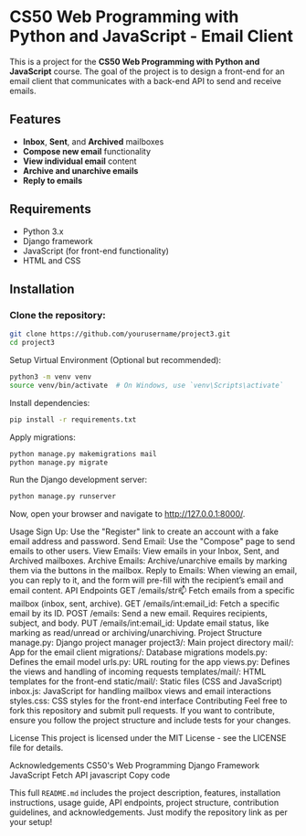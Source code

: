 # CS50 Web Programming with Python and JavaScript - Email Client

This is a project for the **CS50 Web Programming with Python and JavaScript** course. The goal of the project is to design a front-end for an email client that communicates with a back-end API to send and receive emails.

## Features

- **Inbox**, **Sent**, and **Archived** mailboxes
- **Compose new email** functionality
- **View individual email** content
- **Archive and unarchive emails**
- **Reply to emails**

## Requirements

- Python 3.x
- Django framework
- JavaScript (for front-end functionality)
- HTML and CSS

## Installation

### Clone the repository:

```bash
git clone https://github.com/yourusername/project3.git
cd project3
```
Setup Virtual Environment (Optional but recommended):
```bash
python3 -m venv venv
source venv/bin/activate  # On Windows, use `venv\Scripts\activate`
```
Install dependencies:
```bash
pip install -r requirements.txt
```
Apply migrations:
```bash
python manage.py makemigrations mail
python manage.py migrate
```
Run the Django development server:
```bash
python manage.py runserver
```
Now, open your browser and navigate to http://127.0.0.1:8000/.

Usage
Sign Up: Use the "Register" link to create an account with a fake email address and password.
Send Email: Use the "Compose" page to send emails to other users.
View Emails: View emails in your Inbox, Sent, and Archived mailboxes.
Archive Emails: Archive/unarchive emails by marking them via the buttons in the mailbox.
Reply to Emails: When viewing an email, you can reply to it, and the form will pre-fill with the recipient’s email and email content.
API Endpoints
GET /emails/str:mailbox: Fetch emails from a specific mailbox (inbox, sent, archive).
GET /emails/int:email_id: Fetch a specific email by its ID.
POST /emails: Send a new email. Requires recipients, subject, and body.
PUT /emails/int:email_id: Update email status, like marking as read/unread or archiving/unarchiving.
Project Structure
manage.py: Django project manager
project3/: Main project directory
mail/: App for the email client
migrations/: Database migrations
models.py: Defines the email model
urls.py: URL routing for the app
views.py: Defines the views and handling of incoming requests
templates/mail/: HTML templates for the front-end
static/mail/: Static files (CSS and JavaScript)
inbox.js: JavaScript for handling mailbox views and email interactions
styles.css: CSS styles for the front-end interface
Contributing
Feel free to fork this repository and submit pull requests. If you want to contribute, ensure you follow the project structure and include tests for your changes.

License
This project is licensed under the MIT License - see the LICENSE file for details.

Acknowledgements
CS50's Web Programming
Django Framework
JavaScript Fetch API
javascript
Copy code

This full `README.md` includes the project description, features, installation instructions, usage guide, API endpoints, project structure, contribution guidelines, and acknowledgements. Just modify the repository link as per your setup!






